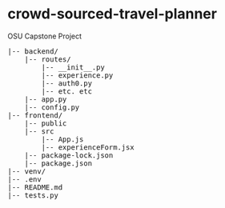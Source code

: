 # crowd-sourced-travel-planner
OSU Capstone Project

<pre>
|-- backend/
    |-- routes/
        |-- __init__.py
        |-- experience.py
        |-- auth0.py
        |-- etc. etc
    |-- app.py
    |-- config.py
|-- frontend/
    |-- public
    |-- src
        |-- App.js
        |-- experienceForm.jsx
    |-- package-lock.json
    |-- package.json
|-- venv/
|-- .env
|-- README.md
|-- tests.py
</pre>
